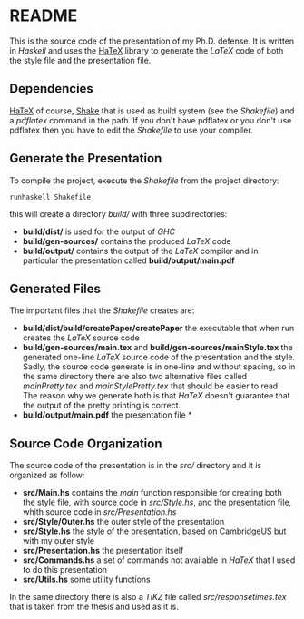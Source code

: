 # README

This is the source code of the presentation of my Ph.D. defense. It is
written in *Haskell* and uses the [HaTeX](https://github.com/Daniel-Diaz/HaTeX)
library to generate the *LaTeX* code of both the style file and the presentation file.


## Dependencies

[HaTeX](https://github.com/Daniel-Diaz/HaTeX) of course,
[Shake](https://github.com/ndmitchell/shake) that is used as build system (see the *Shakefile*) and a *pdflatex* command in the path. If you
don't have pdflatex or you don't use pdflatex then you have to edit the *Shakefile* to use your compiler.


## Generate the Presentation

To compile the project, execute the *Shakefile* from the project directory:

    runhaskell Shakefile
    
this will create a directory *build/* with three subdirectories:

- **build/dist/** is used for the output of *GHC*
- **build/gen-sources/** contains the produced *LaTeX* code
- **build/output/** contains the output of the *LaTeX* compiler and in particular the presentation called **build/output/main.pdf**


## Generated Files

The important files that the *Shakefile* creates are:

- **build/dist/build/createPaper/createPaper** the executable that when run creates the *LaTeX* source code
- **build/gen-sources/main.tex** and **build/gen-sources/mainStyle.tex** the generated one-line *LaTeX* source code of the presentation and the style. Sadly, the source code generate is in one-line and without spacing, so in the same directory there are also two alternative files called *mainPretty.tex* and *mainStylePretty.tex* that should be easier to read. The reason why we generate both is that *HaTeX* doesn't guarantee that the output of the pretty printing is correct.
- **build/output/main.pdf** the presentation file
                          * 

## Source Code Organization

The source code of the presentation is in the *src/* directory and it is organized as follow:

- **src/Main.hs** contains the *main* function responsible for creating both the style file, with source code in *src/Style.hs*, and the presentation file, whith source code in *src/Presentation.hs*
- **src/Style/Outer.hs** the outer style of the presentation
- **src/Style.hs** the style of the presentation, based on CambridgeUS but with my outer style
- **src/Presentation.hs** the presentation itself
- **src/Commands.hs** a set of commands not available in *HaTeX* that I used to do this presentation
- **src/Utils.hs** some utility functions

In the same directory there is also a *TiKZ* file called *src/responsetimes.tex* that is taken from the thesis and used as it is.
